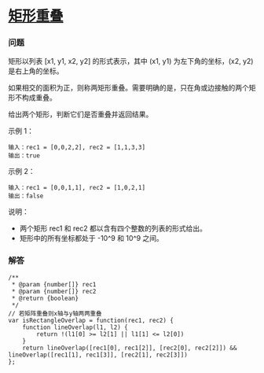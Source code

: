 # [矩形重叠](https://leetcode-cn.com/problems/rectangle-overlap)

### 问题

矩形以列表 [x1, y1, x2, y2] 的形式表示，其中 (x1, y1) 为左下角的坐标，(x2, y2) 是右上角的坐标。

如果相交的面积为正，则称两矩形重叠。需要明确的是，只在角或边接触的两个矩形不构成重叠。

给出两个矩形，判断它们是否重叠并返回结果。

示例 1：

```
输入：rec1 = [0,0,2,2], rec2 = [1,1,3,3]
输出：true
```
示例 2：

```
输入：rec1 = [0,0,1,1], rec2 = [1,0,2,1]
输出：false
```
说明：

* 两个矩形 rec1 和 rec2 都以含有四个整数的列表的形式给出。
* 矩形中的所有坐标都处于 -10^9 和 10^9 之间。


### 解答

```
/**
 * @param {number[]} rec1
 * @param {number[]} rec2
 * @return {boolean}
 */
// 若矩阵重叠则x轴与y轴两两重叠
var isRectangleOverlap = function(rec1, rec2) {
    function lineOverlap(l1, l2) {
        return !(l1[0] >= l2[1] || l1[1] <= l2[0])
    }
    return lineOverlap([rec1[0], rec1[2]], [rec2[0], rec2[2]]) && lineOverlap([rec1[1], rec1[3]], [rec2[1], rec2[3]])
};
```
